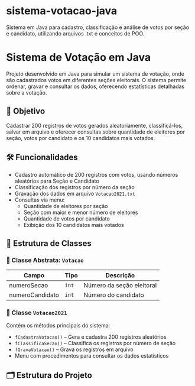 # sistema-votacao-java
Sistema em Java para cadastro, classificação e análise de votos por seção e candidato, utilizando arquivos .txt e conceitos de POO.

# Sistema de Votação em Java

Projeto desenvolvido em Java para simular um sistema de votação, onde são cadastrados votos em diferentes seções eleitorais. O sistema permite ordenar, gravar e consultar os dados, oferecendo estatísticas detalhadas sobre a votação.

## 🎯 Objetivo

Cadastrar 200 registros de votos gerados aleatoriamente, classificá-los, salvar em arquivo e oferecer consultas sobre quantidade de eleitores por seção, votos por candidato e os 10 candidatos mais votados.

## 🛠️ Funcionalidades

- Cadastro automático de 200 registros com votos, usando números aleatórios para Seção e Candidato
- Classificação dos registros por número da seção
- Gravação dos dados em arquivo `Votacao2021.txt`
- Consultas via menu:
  - Quantidade de eleitores por seção
  - Seção com maior e menor número de eleitores
  - Quantidade de votos por candidato
  - Exibição dos 10 candidatos mais votados

## 🧱 Estrutura de Classes

### 🔸 Classe Abstrata: `Votacao`

| Campo           | Tipo  | Descrição                      |
|-----------------|-------|--------------------------------|
| numeroSecao     | `int` | Número da seção eleitoral       |
| numeroCandidato | `int` | Número do candidato             |

### 🔹 Classe `Votacao2021`

Contém os métodos principais do sistema:

- `fCadastraVotacao()` – Gera e cadastra 200 registros aleatórios
- `fClassificaSecao()` – Classifica os registros por número de seção
- `fGravaVotacao()` – Grava os registros em arquivo
- Menu com procedimentos para consultar os dados estatísticos

## 🗂️ Estrutura do Projeto

